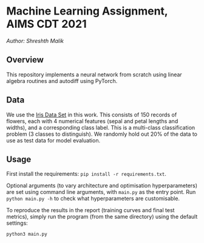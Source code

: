 # Machine Learning Assignment, AIMS CDT 2021

*Author: Shreshth Malik*

## Overview

This repository implements a neural network from scratch using linear algebra routines and autodiff using PyTorch.

## Data

We use the [Iris Data Set](https://www.kaggle.com/arshid/iris-flower-dataset) in this work. This consists of 150 records of flowers, each with 4 numerical features (sepal and petal lengths and widths), and a corresponding class label. This is a multi-class classification problem (3 classes to distinguish). We randomly hold out 20% of the data to use as test data for model evaluation.

## Usage

First install the requirements: `pip install -r requirements.txt`. 

Optional arguments (to vary architecture and optimisation hyperparameters) are set using command line arguments, with `main.py` as the entry point. Run `python main.py -h` to check what hyperparameters are customisable. 

To reproduce the results in the report (training curves and final test metrics), simply run the program (from the same directory) using the default settings:
```
python3 main.py
```
